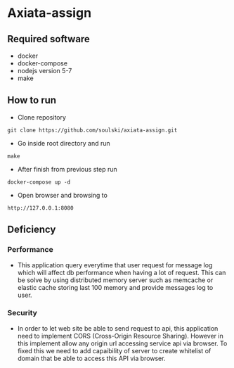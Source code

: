 # Axiata-assign## Required software- docker- docker-compose- nodejs version 5-7- make## How to run- Clone repository```git clone https://github.com/soulski/axiata-assign.git```- Go inside root directory and run ```make```- After finish from previous step run```docker-compose up -d```- Open browser and browsing to```http://127.0.0.1:8080```## Deficiency### Performance- This application query everytime that user request for message log which will affect db performance when having a lot of request. This can be solve by using distributed memory server such as memcache or elastic cache storing last 100 memory and provide messages log to user.### Security- In order to let web site be able to send request to api, this application need to implement CORS (Cross-Origin Resource Sharing). However in this implement allow any origin url accessing service api via browser. To fixed this we need to add capaibility of server to create whitelist of domain that be able to access this API via browser.